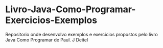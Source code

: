# Livro-Java-Como-Programar-Exercicios-Exemplos

Repositorio onde desenvolvo exemplos e exercicios propostos pelo livro Java Como Programar de Paul. J Deitel
